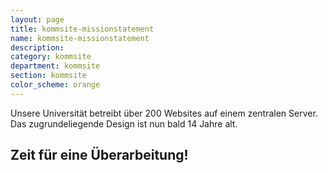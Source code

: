 ```yaml
---
layout: page
title: kommsite-missionstatement
name: kommsite-missionstatement
description: 
category: kommsite
department: kommsite
section: kommsite
color_scheme: orange
---
```

<p class="font-22">Unsere Universität betreibt <span class="text-highlight light">über 200 Websites</span> auf einem zentralen Server. Das zugrundeliegende Design ist nun bald <span class="text-highlight bg-theme-colored">14 Jahre alt</span>.</p>
<h2 class="title font-36 text-theme-color-2 mt-30 mb-20">Zeit für eine Überarbeitung!</h2>